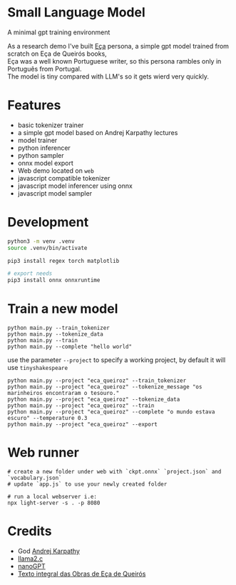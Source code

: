 # Small Language Model
A minimal gpt training environment

As a research demo I've built [Eça](https://eca.demanda.pt/) persona, a simple gpt model trained from scratch on Eça de Queirós books,   
Eça was a well known Portuguese writer, so this persona rambles only in Português from Portugal.   
The model is tiny compared with LLM's so it gets wierd very quickly.   

# Features
- basic tokenizer trainer
- a simple gpt model based on Andrej Karpathy lectures
- model trainer
- python inferencer 
- python sampler
- onnx model export
- Web demo located on `web`
- javascript compatible tokenizer
- javascript model inferencer using onnx
- javascript model sampler

# Development
```bash
python3 -m venv .venv
source .venv/bin/activate

pip3 install regex torch matplotlib 

# export needs
pip3 install onnx onnxruntime
```

# Train a new model
```
python main.py --train_tokenizer
python main.py --tokenize_data
python main.py --train
python main.py --complete "hello world"
```

use the parameter `--project` to specify a working project, by default it will use `tinyshakespeare`
```
python main.py --project "eca_queiroz" --train_tokenizer
python main.py --project "eca_queiroz" --tokenize_message "os marinheiros encontraram o tesouro."
python main.py --project "eca_queiroz" --tokenize_data
python main.py --project "eca_queiroz" --train
python main.py --project "eca_queiroz" --complete "o mundo estava escuro" --temperature 0.3
python main.py --project "eca_queiroz" --export
```

# Web runner
```
# create a new folder under web with `ckpt.onnx` `project.json` and `vocabulary.json`
# update `app.js` to use your newly created folder

# run a local webserver i.e:
npx light-server -s . -p 8080
```

# Credits
- God [Andrej Karpathy](https://www.youtube.com/@AndrejKarpathy)
- [llama2.c](https://github.com/karpathy/llama2.c)
- [nanoGPT](https://github.com/karpathy/nanoGPT)
- [Texto integral das Obras de Eça de Queirós](http://figaro.fis.uc.pt/queiros/lista_obras.html)
